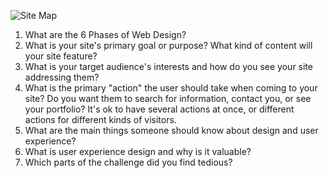 ![Site Map](/imgs/design_reflection.jpg)

1. What are the 6 Phases of Web Design?
2. What is your site's primary goal or purpose? What kind of content will your site feature?
3. What is your target audience's interests and how do you see your site addressing them?
4. What is the primary "action" the user should take when coming to your site? Do you want them to search for information, contact you, or see your portfolio? It's ok to have several actions at once, or different actions for different kinds of visitors.
5. What are the main things someone should know about design and user experience?
6. What is user experience design and why is it valuable?
7. Which parts of the challenge did you find tedious?